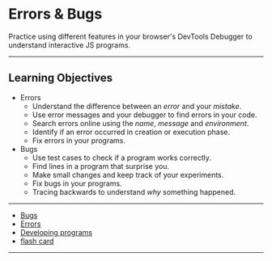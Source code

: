 # Errors & Bugs

Practice using different features in your browser's DevTools Debugger to
understand interactive JS programs.

---

## Learning Objectives

- Errors
  - Understand the difference between an _error_ and your _mistake_.
  - Use error messages and your debugger to find errors in your code.
  - Search errors online using the _name_, _message_ and _environment_.
  - Identify if an error occurred in creation or execution phase.
  - Fix errors in your programs.
- Bugs
  - Use test cases to check if a program works correctly.
  - Find lines in a program that surprise you.
  - Make small changes and keep track of your experiments.
  - Fix bugs in your programs.
  - Tracing backwards to understand _why_ something happened.

---

- [Bugs](./bugs/README.md)
- [Errors](./bugs/README.md)
- [Developing programs](../../4-developing-programs/)
- [flash card](../../0-flashcards/)

---
